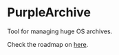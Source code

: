 #  PurpleArchive

Tool for managing huge OS archives.

Check the roadmap on [here](https://github.com/Helloyunho/PurpleArchive/issues/1).
